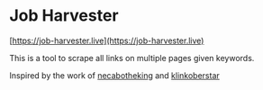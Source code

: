 # Job Harvester

[https://job-harvester.live](https://job-harvester.live)

This is a tool to scrape all links on multiple pages given keywords.

Inspired by the work of [necabotheking](https://github.com/necabotheking) and [klinkoberstar](https://github.com/klinkoberstar)

